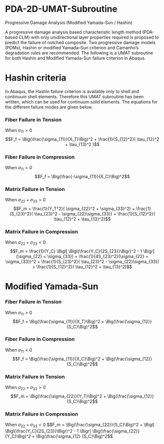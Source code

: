 # PDA-2D-UMAT-Subroutine
Progressive Damage Analysis (Modified Yamada-Sun / Hashin)

A progressive damage analysis based characteristic length method (PDA-based CLM) with only unidirectional layer properties required is proposed to predict the failure of notched composite. Two progressive damage models (PDMs), Hashin or modified Yamada–Sun criterion and Camanho’s degradation rules are recommended. The following is a UMAT subroutine for both Hashin and Modified Yamada-Sun failure criterion in Abaqus.
# Hashin criteria
In Abaqus, the Hashin failure criterion is available only to shell and continuum shell elements. Therefore this UMAT subroutine has been written, which can be used for continuum solid elements. The equations for the different failure modes are given below.
### Fiber Failure in Tension
When $\sigma_{11} > 0$
$$F_f = \Big(\frac{\sigma_{11}}{X_T}\Big)^2 + \frac{1}{S_{12}^2}( \tau_{12}^2 + \tau_{13}^2 )$$

### Fiber Failure in Compression
When $\sigma_{11} < 0$
$$F_f = \Big(\frac{-\sigma_{11}}{X_C}\Big)^2$$

### Matrix Failure in Tension
When $\sigma_{22} + \sigma_{33} > 0$
$$F_m = \frac{1}{Y_T^2}( \sigma_{22}^2 + \sigma_{33}^2) + \frac{1}{S_{23}^2}( \tau_{23}^2 - \sigma_{22}\sigma_{33}) + \frac{1}{S_{12}^2}( \tau_{12}^2 + \tau_{13}^2)$$

### Matrix Failure in Compression
When $\sigma_{22} + \sigma_{33} < 0$
$$F_m = \frac{1}{Y_C} \Bigl[  \Bigl(\frac{Y_C}{2S_{23}}\Bigr)^2  - 1 \Bigr] (\sigma_{22} + \sigma_{33}) + \frac{1}{4S_{23}^2}(\sigma_{22} + \sigma_{33})^2 + \frac{1}{S_{23}^2}( \tau_{23}^2 - \sigma_{22}\sigma_{33}) + \frac{1}{S_{12}^2}( \tau_{12}^2 + \tau_{13}^2)$$

# Modified Yamada-Sun
### Fiber Failure in Tension
When $\sigma_{11} > 0$
$$F_f = \Big(\frac{\sigma_{11}}{X_T}\Big)^2 + \Big(\frac{\sigma_{12}}{S_C}\Big)^2$$

### Fiber Failure in Compression
When $\sigma_{11} < 0$
$$F_f = \Big(\frac{\sigma_{11}}{X_C}\Big)^2 + \Big(\frac{\sigma_{12}}{S_C}\Big)^2$$

### Matrix Failure in Tension
When $\sigma_{22} + \sigma_{33} > 0$
$$F_m = \Big(\frac{\sigma_{22}}{Y_T}\Big)^2 + \Big(\frac{\sigma_{12}}{S_C}\Big)^2$$

### Matrix Failure in Compression
When $\sigma_{22} + \sigma_{33} < 0$
$$F_m =  \Big(\frac{\sigma_{22}}{S_C}\Big)^2 + \Bigl[  \Bigl(\frac{Y_C}{2S_{23}}\Bigr)^2  - 1 \Bigr] \Big(\frac{\sigma_{22}}{Y_C}\Big)^2 + \Big(\frac{\sigma_{12} {S_C}\Big)^2$$
